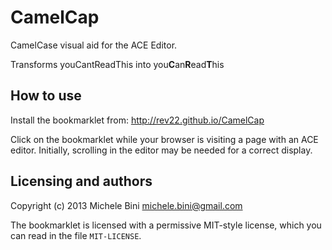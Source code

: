 CamelCap
========

CamelCase visual aid for the ACE Editor.

Transforms youCantReadThis into you<b>C</b>an<b>R</b>ead<b>T</b>his

How to use
----------

Install the bookmarklet from: http://rev22.github.io/CamelCap

Click on the bookmarklet while your browser is visiting a page with an ACE editor. Initially, scrolling in the editor may be needed for a correct display.

Licensing and authors
---------------------

Copyright (c) 2013 Michele Bini <michele.bini@gmail.com>

The bookmarklet is licensed with a permissive MIT-style license, which you can read in the file ```MIT-LICENSE```.
